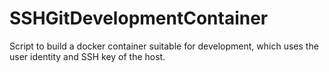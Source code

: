# SSHGitDevelopmentContainer
Script to build a docker container suitable for development, which uses the user identity and SSH key of the host.
